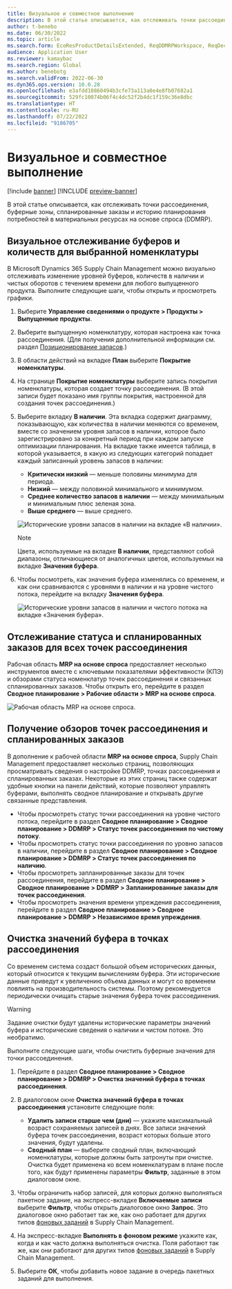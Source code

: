 ```yaml
---
title: Визуальное и совместное выполнение
description: В этой статье описывается, как отслеживать точки рассоединения, буферные зоны, спланированные заказы и историю планирования потребностей в материальных ресурсах на основе спроса (DDMRP).
author: t-benebo
ms.date: 06/30/2022
ms.topic: article
ms.search.form: EcoResProductDetailsExtended, ReqDDMRPWorkspace, ReqDecouplingPointsStatusByNetFlow, ReqDecouplingPointStatusByOnHand, ReqPlannedOrderForm, ReqItemDecoupledLeadTime
audience: Application User
ms.reviewer: kamaybac
ms.search.region: Global
ms.author: benebotg
ms.search.validFrom: 2022-06-30
ms.dyn365.ops.version: 10.0.28
ms.openlocfilehash: e3afdd10860494b3cfe73a113a0e4e8fb07682a1
ms.sourcegitcommit: 529fc10074b06f4c4dc52f2b4dc1f159c36e8dbc
ms.translationtype: HT
ms.contentlocale: ru-RU
ms.lasthandoff: 07/22/2022
ms.locfileid: "9186705"
---
```

# <a name="visual-and-collaborative-execution"></a>Визуальное и совместное выполнение

[!include [banner](../../includes/banner.md)]
[!INCLUDE [preview-banner](../../includes/preview-banner.md)]

В этой статье описывается, как отслеживать точки рассоединения, буферные зоны, спланированные заказы и историю планирования потребностей в материальных ресурсах на основе спроса (DDMRP).

## <a name="visually-track-buffers-and-quantities-for-a-selected-item"></a>Визуальное отслеживание буферов и количеств для выбранной номенклатуры

В Microsoft Dynamics 365 Supply Chain Management можно визуально отслеживать изменение уровней буферов, количеств в наличии и чистых оборотов с течением времени для любого выпущенного продукта. Выполните следующие шаги, чтобы открыть и просмотреть графики.

1. Выберите **Управление сведениями о продукте \> Продукты \> Выпущенные продукты**.
1. Выберите выпущенную номенклатуру, которая настроена как точка рассоединения. (Для получения дополнительной информации см. раздел [Позиционирование запасов](ddmrp-inventory-positioning.md).)
1. В области действий на вкладке **План** выберите **Покрытие номенклатуры**.
1. На странице **Покрытие номенклатуры** выберите запись покрытия номенклатуры, которая создает точку рассоединения. (В этой записи будет показано имя группы покрытия, настроенной для создания точек рассоединения.)
1. Выберите вкладку **В наличии**. Эта вкладка содержит диаграмму, показывающую, как количества в наличии меняются со временем, вместе со значением уровня запасов в наличии, которое было зарегистрировано за конкретный период при каждом запуске оптимизации планирования. На вкладке также имеется таблица, в которой указывается, в какую из следующих категорий попадает каждый записанный уровень запасов в наличии:

    - **Критически низкий** — меньше половины минимума для периода.
    - **Низкий** — между половиной минимального и минимумом.
    - **Среднее количество запасов в наличии** — между минимальным и минимальным плюс зеленая зона.
    - **Выше среднего** — выше среднего.

    ![Исторические уровни запасов в наличии на вкладке «В наличии».](media/ddmrp-on-hand-graph.png "Исторические уровни запасов в наличии на вкладке «В наличии»")

    > [!NOTE]
    > Цвета, используемые на вкладке **В наличии**, представляют собой диапазоны, отличающиеся от аналогичных цветов, используемых на вкладке **Значения буфера**.

1. Чтобы посмотреть, как значения буфера изменялись со временем, и как они сравниваются с уровнями в наличии и на уровне чистого потока, перейдите на вкладку **Значения буфера**.

    ![Исторические уровни запасов в наличии и чистого потока на вкладке «Значения буфера».](media/ddmrp-buffer-values-graph.png "Исторические уровни запасов в наличии и чистого потока на вкладке «Значения буфера»")

## <a name="track-the-status-and-planned-orders-for-all-decoupling-points"></a>Отслеживание статуса и спланированных заказов для всех точек рассоединения

Рабочая область **MRP на основе спроса** предоставляет несколько инструментов вместе с ключевыми показателями эффективности (КПЭ) и обзорами статуса номенклатур точек рассоединения и связанных спланированных заказов. Чтобы открыть его, перейдите в раздел **Сводное планирование \> Рабочие области \> MRP на основе спроса**.

![Рабочая область MRP на основе спроса.](media/ddmrp-workspace.png "Рабочая область MRP на основе спроса")

## <a name="get-overviews-of-decoupling-points-and-planned-orders"></a>Получение обзоров точек рассоединения и спланированных заказов

В дополнение к рабочей области **MRP на основе спроса**, Supply Chain Management предоставляет несколько страниц, позволяющих просматривать сведения о настройке DDMRP, точках рассоединения и спланированных заказах. Некоторые из этих страниц также содержат удобные кнопки на панели действий, которые позволяют управлять буферами, выполнять сводное планирование и открывать другие связанные представления.

- Чтобы просмотреть статус точки рассоединения на уровне чистого потока, перейдите в раздел **Сводное планирование \> Сводное планирование \> DDMRP \> Статус точек рассоединения по чистому потоку**.
- Чтобы просмотреть статус точки рассоединения по уровню запасов в наличии, перейдите в раздел **Сводное планирование \> Сводное планирование \> DDMRP \> Статус точек рассоединения по наличию**.
- Чтобы просмотреть запланированные заказы для точек рассоединения, перейдите в раздел **Сводное планирование \> Сводное планирование \> DDMRP \> Запланированные заказы для точек рассоединения**.
- Чтобы просмотреть значения времени упреждения рассоединения, перейдите в раздел **Сводное планирование \> Сводное планирование \> DDMRP \> Независимое время упреждения**.

## <a name="clean-up-decoupling-point-buffer-values"></a>Очистка значений буфера в точках рассоединения

Со временем система создаст большой объем исторических данных, который относится к текущим вычислениям буфера. Эти исторические данные приведут к увеличению объема данных и могут со временем повлиять на производительность системы. Поэтому рекомендуется периодически очищать старые значения буфера точек рассоединения.

> [!WARNING]
> Задание очистки будут удалены исторические параметры значений буфера и исторические сведения о наличии и чистом потоке. Это необратимо.

Выполните следующие шаги, чтобы очистить буферные значения для точки рассоединения.

1. Перейдите в раздел **Сводное планирование \> Сводное планирование \> DDMRP \> Очистка значений буфера в точках рассоединения**.
1. В диалоговом окне **Очистка значений буфера в точках рассоединения** установите следующие поля:

    - **Удалить записи старше чем (дни)** — укажите максимальный возраст сохраняемых записей в днях. Все записи значений буфера точек рассоединения, возраст которых больше этого значения, будут удалены.
    - **Сводный план** — выберите сводный план, включающий номенклатуры, которые должны быть затронуты при очистке. Очистка будет применена ко всем номенклатурам в плане после того, как будут применены параметры **Фильтр**, заданные в этом диалоговом окне.

1. Чтобы ограничить набор записей, для которых должно выполняться пакетное задание, на экспресс-вкладке **Включаемые записи** выберите **Фильтр**, чтобы открыть диалоговое окно **Запрос**. Это диалоговое окно работает так же, как оно работает для других типов [фоновых заданий](../../../fin-ops-core/dev-itpro/sysadmin/batch-processing-overview.md) в Supply Chain Management.
1. На экспресс-вкладке **Выполнять в фоновом режиме** укажите как, когда и как часто должна выполняться очистка. Поля работают так же, как они работают для других типов [фоновых заданий](../../../fin-ops-core/dev-itpro/sysadmin/batch-processing-overview.md) в Supply Chain Management.
1. Выберите **ОК**, чтобы добавить новое задание в очередь пакетных заданий для выполнения.
